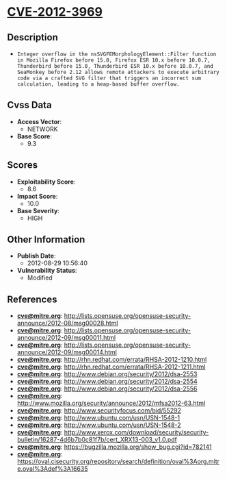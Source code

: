 
# [CVE-2012-3969](https://cve.mitre.org/cgi-bin/cvename.cgi?name=CVE-2012-3969)

## Description

- `Integer overflow in the nsSVGFEMorphologyElement::Filter function in Mozilla Firefox before 15.0, Firefox ESR 10.x before 10.0.7, Thunderbird before 15.0, Thunderbird ESR 10.x before 10.0.7, and SeaMonkey before 2.12 allows remote attackers to execute arbitrary code via a crafted SVG filter that triggers an incorrect sum calculation, leading to a heap-based buffer overflow.`

## Cvss Data

- **Access Vector**:
  - NETWORK
- **Base Score**:
  - 9.3

## Scores

- **Exploitability Score**:
  - 8.6
- **Impact Score**:
  - 10.0
- **Base Severity**:
  - HIGH

## Other Information

- **Publish Date**:
  - 2012-08-29 10:56:40
- **Vulnerability Status**:
  - Modified

## References

- **cve@mitre.org**: http://lists.opensuse.org/opensuse-security-announce/2012-08/msg00028.html
- **cve@mitre.org**: http://lists.opensuse.org/opensuse-security-announce/2012-09/msg00011.html
- **cve@mitre.org**: http://lists.opensuse.org/opensuse-security-announce/2012-09/msg00014.html
- **cve@mitre.org**: http://rhn.redhat.com/errata/RHSA-2012-1210.html
- **cve@mitre.org**: http://rhn.redhat.com/errata/RHSA-2012-1211.html
- **cve@mitre.org**: http://www.debian.org/security/2012/dsa-2553
- **cve@mitre.org**: http://www.debian.org/security/2012/dsa-2554
- **cve@mitre.org**: http://www.debian.org/security/2012/dsa-2556
- **cve@mitre.org**: http://www.mozilla.org/security/announce/2012/mfsa2012-63.html
- **cve@mitre.org**: http://www.securityfocus.com/bid/55292
- **cve@mitre.org**: http://www.ubuntu.com/usn/USN-1548-1
- **cve@mitre.org**: http://www.ubuntu.com/usn/USN-1548-2
- **cve@mitre.org**: http://www.xerox.com/download/security/security-bulletin/16287-4d6b7b0c81f7b/cert_XRX13-003_v1.0.pdf
- **cve@mitre.org**: https://bugzilla.mozilla.org/show_bug.cgi?id=782141
- **cve@mitre.org**: https://oval.cisecurity.org/repository/search/definition/oval%3Aorg.mitre.oval%3Adef%3A16635
